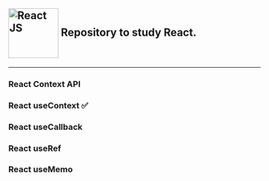   

## <img align="center" alt="React JS" width="100px" src="https://upload.wikimedia.org/wikipedia/commons/thumb/a/a7/React-icon.svg/1280px-React-icon.svg.png" /> Repository to study React.


<hr>

### React Context API
### React useContext ✅
### React useCallback 
### React useRef
### React useMemo
